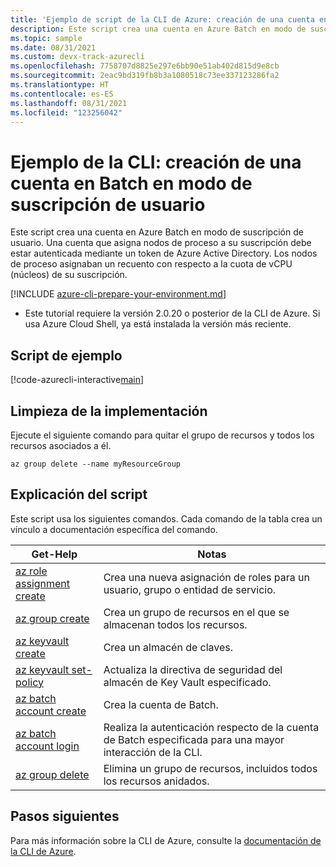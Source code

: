 ```yaml
---
title: 'Ejemplo de script de la CLI de Azure: creación de una cuenta en Batch - suscripción de usuario'
description: Este script crea una cuenta en Azure Batch en modo de suscripción de usuario. Esta cuenta asigna nodos de proceso a la suscripción.
ms.topic: sample
ms.date: 08/31/2021
ms.custom: devx-track-azurecli
ms.openlocfilehash: 7758707d8825e297e6bb90e51ab402d815d9e8cb
ms.sourcegitcommit: 2eac9bd319fb8b3a1080518c73ee337123286fa2
ms.translationtype: HT
ms.contentlocale: es-ES
ms.lasthandoff: 08/31/2021
ms.locfileid: "123256042"
---
```

# <a name="cli-example-create-a-batch-account-in-user-subscription-mode"></a>Ejemplo de la CLI: creación de una cuenta en Batch en modo de suscripción de usuario

Este script crea una cuenta en Azure Batch en modo de suscripción de usuario. Una cuenta que asigna nodos de proceso a su suscripción debe estar autenticada mediante un token de Azure Active Directory. Los nodos de proceso asignaban un recuento con respecto a la cuota de vCPU (núcleos) de su suscripción.

[!INCLUDE [azure-cli-prepare-your-environment.md](../../../includes/azure-cli-prepare-your-environment.md)]

- Este tutorial requiere la versión 2.0.20 o posterior de la CLI de Azure. Si usa Azure Cloud Shell, ya está instalada la versión más reciente.  

## <a name="example-script"></a>Script de ejemplo

[!code-azurecli-interactive[main](../../../cli_scripts/batch/create-account/create-account-user-subscription.sh "Create Account using user subscription")]

## <a name="clean-up-deployment"></a>Limpieza de la implementación

Ejecute el siguiente comando para quitar el grupo de recursos y todos los recursos asociados a él.

```azurecli-interactive
az group delete --name myResourceGroup
```

## <a name="script-explanation"></a>Explicación del script

Este script usa los siguientes comandos. Cada comando de la tabla crea un vínculo a documentación específica del comando.

| Get-Help | Notas |
|---|---|
| [az role assignment create](/cli/azure/role) | Crea una nueva asignación de roles para un usuario, grupo o entidad de servicio. |
| [az group create](/cli/azure/group#az_group_create) | Crea un grupo de recursos en el que se almacenan todos los recursos. |
| [az keyvault create](/cli/azure/keyvault#az_keyvault_create) | Crea un almacén de claves. |
| [az keyvault set-policy](/cli/azure/keyvault#az_keyvault_set_policy) | Actualiza la directiva de seguridad del almacén de Key Vault especificado. |
| [az batch account create](/cli/azure/batch/account#az_batch_account_create) | Crea la cuenta de Batch.  |
| [az batch account login](/cli/azure/batch/account#az_batch_account_login) | Realiza la autenticación respecto de la cuenta de Batch especificada para una mayor interacción de la CLI.  |
| [az group delete](/cli/azure/group#az_group_delete) | Elimina un grupo de recursos, incluidos todos los recursos anidados. |

## <a name="next-steps"></a>Pasos siguientes

Para más información sobre la CLI de Azure, consulte la [documentación de la CLI de Azure](/cli/azure).

